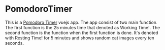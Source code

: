 # PomodoroTimer
This is a [Pomodoro Timer](https://pomodoro-tracker.com/) vuejs app. The app consist of two main function. The first function is the 25 minutes time that denoted as Working Time!. The second function is the function when the first function is done. It's denoted with Resting Time! for 5 minutes and shows random cat images every ten seconds.
